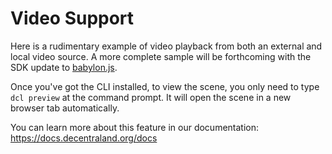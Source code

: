 # Video Support

Here is a rudimentary example of video playback from both an external and local video source.  A more complete sample will be forthcoming with the SDK update to [babylon.js](https://www.babylonjs.com/).

Once you've got the CLI installed, to view the scene, you only need to type `dcl preview` at the command prompt. It will open the scene in a new browser tab automatically.

You can learn more about this feature in our documentation: https://docs.decentraland.org/docs
